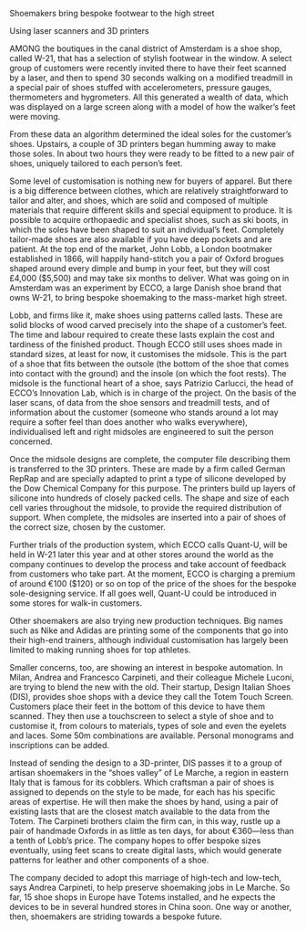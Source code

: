 Shoemakers bring bespoke footwear to the high street

Using laser scanners and 3D printers

AMONG the boutiques in the canal district of Amsterdam is a shoe shop, called W-21, that has a selection of stylish footwear in the window. A select group of customers were recently invited there to have their feet scanned by a laser, and then to spend 30 seconds walking on a modified treadmill in a special pair of shoes stuffed with accelerometers, pressure gauges, thermometers and hygrometers. All this generated a wealth of data, which was displayed on a large screen along with a model of how the walker’s feet were moving.

From these data an algorithm determined the ideal soles for the customer’s shoes. Upstairs, a couple of 3D printers began humming away to make those soles. In about two hours they were ready to be fitted to a new pair of shoes, uniquely tailored to each person’s feet.

Some level of customisation is nothing new for buyers of apparel. But there is a big difference between clothes, which are relatively straightforward to tailor and alter, and shoes, which are solid and composed of multiple materials that require different skills and special equipment to produce. It is possible to acquire orthopaedic and specialist shoes, such as ski boots, in which the soles have been shaped to suit an individual’s feet. Completely tailor-made shoes are also available if you have deep pockets and are patient. At the top end of the market, John Lobb, a London bootmaker established in 1866, will happily hand-stitch you a pair of Oxford brogues shaped around every dimple and bump in your feet, but they will cost £4,000 ($5,500) and may take six months to deliver. What was going on in Amsterdam was an experiment by ECCO, a large Danish shoe brand that owns W-21, to bring bespoke shoemaking to the mass-market high street.

Lobb, and firms like it, make shoes using patterns called lasts. These are solid blocks of wood carved precisely into the shape of a customer’s feet. The time and labour required to create these lasts explain the cost and tardiness of the finished product. Though ECCO still uses shoes made in standard sizes, at least for now, it customises the midsole. This is the part of a shoe that fits between the outsole (the bottom of the shoe that comes into contact with the ground) and the insole (on which the foot rests). The midsole is the functional heart of a shoe, says Patrizio Carlucci, the head of ECCO’s Innovation Lab, which is in charge of the project. On the basis of the laser scans, of data from the shoe sensors and treadmill tests, and of information about the customer (someone who stands around a lot may require a softer feel than does another who walks everywhere), individualised left and right midsoles are engineered to suit the person concerned. 

Once the midsole designs are complete, the computer file describing them is transferred to the 3D printers. These are made by a firm called German RepRap and are specially adapted to print a type of silicone developed by the Dow Chemical Company for this purpose. The printers build up layers of silicone into hundreds of closely packed cells. The shape and size of each cell varies throughout the midsole, to provide the required distribution of support. When complete, the midsoles are inserted into a pair of shoes of the correct size, chosen by the customer.

Further trials of the production system, which ECCO calls Quant-U, will be held in W-21 later this year and at other stores around the world as the company continues to develop the process and take account of feedback from customers who take part. At the moment, ECCO is charging a premium of around €100 ($120) or so on top of the price of the shoes for the bespoke sole-designing service. If all goes well, Quant-U could be introduced in some stores for walk-in customers.

Other shoemakers are also trying new production techniques. Big names such as Nike and Adidas are printing some of the components that go into their high-end trainers, although individual customisation has largely been limited to making running shoes for top athletes.

Smaller concerns, too, are showing an interest in bespoke automation. In Milan, Andrea and Francesco Carpineti, and their colleague Michele Luconi, are trying to blend the new with the old. Their startup, Design Italian Shoes (DIS), provides shoe shops with a device they call the Totem Touch Screen. Customers place their feet in the bottom of this device to have them scanned. They then use a touchscreen to select a style of shoe and to customise it, from colours to materials, types of sole and even the eyelets and laces. Some 50m combinations are available. Personal monograms and inscriptions can be added.

Instead of sending the design to a 3D-printer, DIS passes it to a group of artisan shoemakers in the “shoes valley” of Le Marche, a region in eastern Italy that is famous for its cobblers. Which craftsman a pair of shoes is assigned to depends on the style to be made, for each has his specific areas of expertise. He will then make the shoes by hand, using a pair of existing lasts that are the closest match available to the data from the Totem. The Carpineti brothers claim the firm can, in this way, rustle up a pair of handmade Oxfords in as little as ten days, for about €360—less than a tenth of Lobb’s price. The company hopes to offer bespoke sizes eventually, using feet scans to create digital lasts, which would generate patterns for leather and other components of a shoe.

The company decided to adopt this marriage of high-tech and low-tech, says Andrea Carpineti, to help preserve shoemaking jobs in Le Marche. So far, 15 shoe shops in Europe have Totems installed, and he expects the devices to be in several hundred stores in China soon. One way or another, then, shoemakers are striding towards a bespoke future.